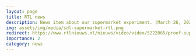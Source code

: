 ```yaml
---
layout: page
title: RTL news 
description: News item about our supermarket experiment. (March 26, 2021) 
img: assets/img/media/sdl-supermarket-rtl.png 
redirect: https://www.rtlnieuws.nl/nieuws/video/video/5222065/proef-supermarkt-stoplicht-stippen-en-sensoren
importance: 2
category: news
---
```

